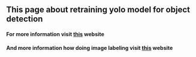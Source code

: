 ## This page about retraining yolo model for object detection
#### For more information visit [this](https://newtechaudit.ru/nastrojka-nejroseti-detekczia-obektov/) website 
#### And more information how doing image labeling visit [this](https://newtechaudit.ru/podgotovka-dannyh-detekczia-obektov/) website 
